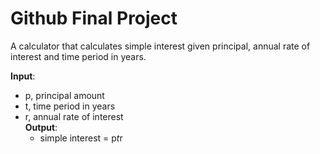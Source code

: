 
#  Github Final Project

A calculator that calculates simple interest given principal, annual rate of interest and time period in years.

 **Input**:   
- p, principal amount 
- t, time period in years 
- r, annual rate of interest  
**Output**:   
   - simple interest = p*t*r
